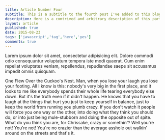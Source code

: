```yaml
---
title: Article Number Four
subtitle: This is a subtitle to the fourth post I've added to this blog
description: Here is a contrived and arbitrary description of this particular blog post. Now I am just writing a bunch of rubbish.
layout: article
published: true
date: 2015-08-23
tags: ['javascript','tag','here','yes']
comments: true
---
```


Lorem ipsum dolor sit amet, consectetur adipisicing elit. Dolore commodi odio consequuntur voluptatum tempora iste modi quaerat. Cum enim repellat voluptates veniam, repellendus, repudiandae saepe sit accusamus impedit omnis quisquam.

One Flew Over the Cuckoo's Nest. Man, when you lose your laugh you lose your footing. All I know is this: nobody's very big in the first place, and it looks to me like everybody spends their whole life tearing everybody else down. But it's the truth even if it didn't happen. He knows that you have to laugh at the things that hurt you just to keep yourself in balance, just to keep the world from running you plumb crazy. If you don't watch it people will force you one way or the other, into doing what they think you should do, or into just being mule-stubborn and doing the opposite out of spite. What do you think you are, for Chrissake, crazy or somethin'? Well you're not! You're not! You're no crazier than the average asshole out walkin' around on the streets and that's it.
